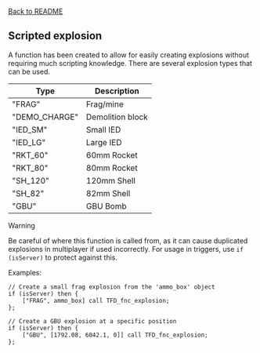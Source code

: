 [Back to README](/README.md#documentation)

## Scripted explosion

A function has been created to allow for easily creating explosions without requiring much scripting knowledge. There are several explosion types that can be used.

| Type          | Description      |
| ------------- | ---------------- |
| "FRAG"        | Frag/mine        |
| "DEMO_CHARGE" | Demolition block |
| "IED_SM"      | Small IED        |
| "IED_LG"      | Large IED        |
| "RKT_60"      | 60mm Rocket      |
| "RKT_80"      | 80mm Rocket      |
| "SH_120"      | 120mm Shell      |
| "SH_82"       | 82mm Shell       |
| "GBU"         | GBU Bomb         |

> [!WARNING]  
> Be careful of where this function is called from, as it can cause duplicated explosions in multiplayer if used incorrectly. For usage in triggers, use `if (isServer)` to protect against this.

Examples:
```sqf
// Create a small frag explosion from the 'ammo_box' object
if (isServer) then {
    ["FRAG", ammo_box] call TFD_fnc_explosion;
};

// Create a GBU explosion at a specific position
if (isServer) then {
    ["GBU", [1792.08, 6042.1, 0]] call TFD_fnc_explosion;
};
```
